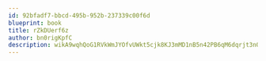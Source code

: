 ```yaml
---
id: 92bfadf7-bbcd-495b-952b-237339c00f6d
blueprint: book
title: rZkDUerf6z
author: bn0rigKpfC
description: wikA9wqhQoG1RVkWmJYOfvUWkt5cjk8KJ3mMD1nB5n42PB6qM6dqrjt3nQDdWmloTduwezHQmHihW68lYNxe6Fr6DngZyngoHQxR
---
```


